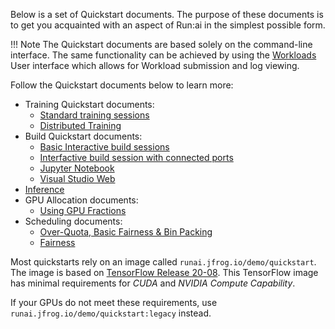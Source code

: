 
Below is a set of Quickstart documents. The purpose of these documents is to get you acquainted with an aspect of Run:ai in the simplest possible form.

!!! Note
    The Quickstart documents are based solely on the command-line interface. The same functionality can be achieved by using the [Workloads](../workloads/workspaces/overview.md) User interface which allows for Workload submission and log viewing. 


Follow the Quickstart documents below to learn more:

* Training Quickstart documents:
    * [Standard training sessions](../workloads/training/standard-training/quickstart-standard-training.md)
    * [Distributed Training](../workloads/training/distributed-training/quickstart-distributed-training.md)
* Build Quickstart documents: 
    * [Basic Interactive build sessions](walkthrough-build.md)
    * [Interfactive build session with connected ports](walkthrough-build-ports.md)
    * [Jupyter Notebook](../workloads/workspaces/quickstart-jupyter.md)
    * [Visual Studio Web](quickstart-vscode.md)
* [Inference](quickstart-inference.md)
* GPU Allocation documents:
    * [Using GPU Fractions](walkthrough-fractions.md)
    <!-- * [Dynamic MIG (Deprecated)](quickstart-mig.md) -->
* Scheduling documents:
    * [Over-Quota, Basic Fairness & Bin Packing](walkthrough-overquota.md)
    * [Fairness](walkthrough-queue-fairness.md)

Most quickstarts rely on an image called `runai.jfrog.io/demo/quickstart`. The image is based on  [TensorFlow Release 20-08](https://docs.nvidia.com/deeplearning/frameworks/tensorflow-release-notes/rel_20-08.html). This TensorFlow image has minimal requirements for _CUDA_ and _NVIDIA Compute Capability_. 

If your GPUs do not meet these requirements, use `runai.jfrog.io/demo/quickstart:legacy` instead. 

 